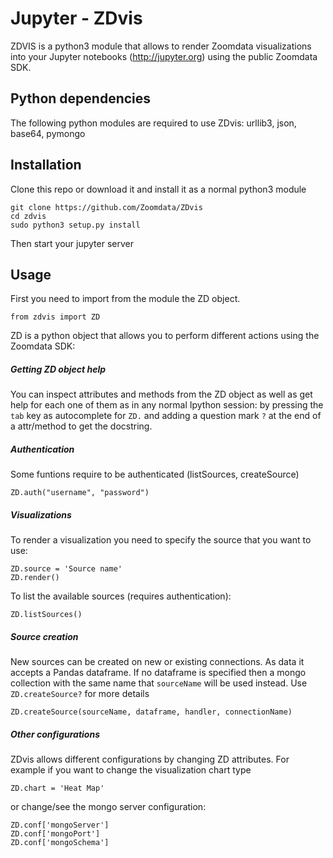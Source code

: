 # Jupyter - ZDvis

ZDVIS is a python3 module that allows to render Zoomdata visualizations into your Jupyter notebooks (http://jupyter.org) using the public Zoomdata SDK.

## Python dependencies

The following python modules are required to use ZDvis: urllib3, json, base64, pymongo

## Installation
Clone this repo or download it and install it as a normal python3 module
```
git clone https://github.com/Zoomdata/ZDvis
cd zdvis
sudo python3 setup.py install
```
Then start your jupyter server

## Usage

First you need to import from the module the ZD object.

```
from zdvis import ZD
```

ZD is a python object that allows you to perform different actions using the Zoomdata SDK:

##### Getting ZD object help
You can inspect attributes and methods from the ZD object as well as get help for each one of them as in any normal Ipython session: by pressing the `tab` key as autocomplete for `ZD.` and adding a question mark `?` at the end of a attr/method to get the docstring.


##### Authentication
Some funtions require to be authenticated (listSources, createSource)
```
ZD.auth("username", "password")
```

##### Visualizations
To render a visualization you need to specify the source that you want to use:

```
ZD.source = 'Source name'
ZD.render()
```
To list the available sources (requires authentication):
```
ZD.listSources()
```
##### Source creation
New sources can be created on new or existing connections. As data it accepts a Pandas dataframe. If no dataframe is specified then a mongo collection with the same name that `sourceName` will be used instead. Use `ZD.createSource?` for more details

```
ZD.createSource(sourceName, dataframe, handler, connectionName)
```

##### Other configurations
ZDvis allows different configurations by changing ZD attributes. For example if you want to change the visualization chart type
```
ZD.chart = 'Heat Map'
```

or change/see the mongo server configuration:
```
ZD.conf['mongoServer']
ZD.conf['mongoPort']
ZD.conf['mongoSchema']
```
